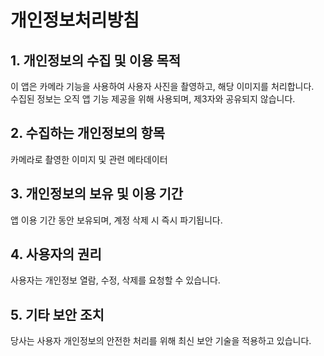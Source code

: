 <!DOCTYPE html>
<html lang="ko">
<head>
  <meta charset="UTF-8">
  <meta name="viewport" content="width=device-width, initial-scale=1.0">
</head>
<body>
  <h1>개인정보처리방침</h1>
  
  <h2>1. 개인정보의 수집 및 이용 목적</h2>
  <p>
    이 앱은 카메라 기능을 사용하여 사용자 사진을 촬영하고, 해당 이미지를 처리합니다.<br>
    수집된 정보는 오직 앱 기능 제공을 위해 사용되며, 제3자와 공유되지 않습니다.
  </p>
  
  <h2>2. 수집하는 개인정보의 항목</h2>
  <p>
    카메라로 촬영한 이미지 및 관련 메타데이터
  </p>
  
  <h2>3. 개인정보의 보유 및 이용 기간</h2>
  <p>
    앱 이용 기간 동안 보유되며, 계정 삭제 시 즉시 파기됩니다.
  </p>
  
  <h2>4. 사용자의 권리</h2>
  <p>
    사용자는 개인정보 열람, 수정, 삭제를 요청할 수 있습니다.
  </p>
  
  <h2>5. 기타 보안 조치</h2>
  <p>
    당사는 사용자 개인정보의 안전한 처리를 위해 최신 보안 기술을 적용하고 있습니다.
  </p>
</body>
</html>
